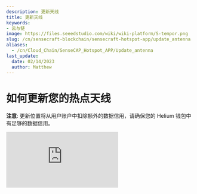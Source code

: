 ```yaml
---
description: 更新天线
title: 更新天线
keywords:
- 云与链
image: https://files.seeedstudio.com/wiki/wiki-platform/S-tempor.png
slug: /cn/sensecraft-blockchain/sensecraft-hotspot-app/update_antenna
aliases:
  - /cn/Cloud_Chain/SenseCAP_Hotspot_APP/Update_antenna
last_update:
  date: 02/14/2023
  author: Matthew
---
```


**如何更新您的热点天线**
==========================

**注意**: 更新位置将从用户账户中扣除额外的数据信用，请确保您的 Helium 钱包中有足够的数据信用。

<iframe width={560} height={315} src="https://www.youtube.com/embed/fLAtIrD8644" title="YouTube 视频播放器" frameBorder={0} allow="accelerometer; autoplay; clipboard-write; encrypted-media; gyroscope; picture-in-picture; web-share" allowFullScreen />